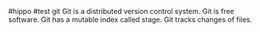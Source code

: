 #hippo
#test git
Git is a distributed version control system.
Git is free software.
Git has a mutable index called stage.
Git tracks changes of files.
